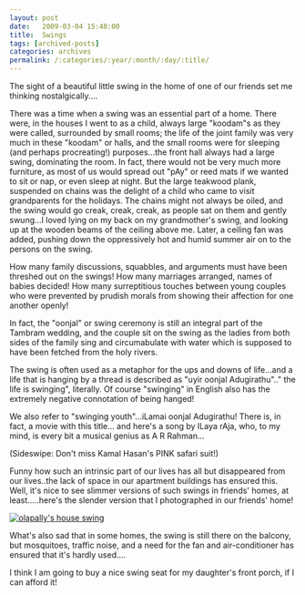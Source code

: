 ```yaml
---
layout: post
date:	2009-03-04 15:48:00
title:  Swings
tags: [archived-posts]
categories: archives
permalink: /:categories/:year/:month/:day/:title/
---
```

The sight of a beautiful little swing in the home of one of our friends set me thinking nostalgically....

There was a time when a swing was an essential part of a home. There were, in the houses I went to as a child, always large "koodam"s as they were called, surrounded by small rooms; the life of the joint family was very much in these "koodam" or halls, and the small rooms were for sleeping (and perhaps procreating!) purposes...the front hall always had a large swing, dominating the room. In fact, there would not be very much more furniture, as most of us would spread out "pAy" or reed mats if we wanted to sit or nap, or even sleep at night. But the large teakwood plank, suspended on chains was the delight of a child who came to visit grandparents for the holidays. The chains might not always be oiled, and the swing would go creak, creak, creak, as people sat on them and gently swung...I loved lying on my back on my grandmother's swing, and looking up at the wooden beams of the ceiling above me. Later, a ceiling fan was added, pushing down the oppressively hot and humid summer air on to the persons on the swing. 

How many family discussions, squabbles, and arguments must have been threshed out on the swings! How many marriages arranged, names of babies decided!  How many surreptitious touches between young couples who were prevented by prudish morals from showing their affection for one another openly! 

In fact, the "oonjal" or swing ceremony is still an integral part of the Tambram wedding, and the couple sit on the swing as the ladies from both sides of the family sing and circumabulate with water which is supposed to have been fetched from the holy rivers. 

The swing is often used as a metaphor for the ups and downs of life...and a life that is hanging by a thread is described as "uyir oonjal Adugirathu".." the life is swinging", literally. Of course "swinging" in English also has the extremely negative connotation of being hanged!

We also refer to "swinging youth"...iLamai oonjal Adugirathu! There is, in fact, a movie with this title... and here's a song by ILaya rAja, who, to my mind, is every bit a musical genius as A R Rahman...


<lj-embed id="39"/>

(Sideswipe: Don't miss Kamal Hasan's PINK safari suit!)


Funny how such an intrinsic part of our lives has all but disappeared from our lives..the lack of space in our apartment buildings has ensured this. Well, it's nice to see slimmer versions of such swings in friends' homes, at least.....here's the slender version that I photographed in our friends' home!

<a href="http://s297.photobucket.com/albums/mm205/depontis/?action=view&amp;current=IMG_7594.jpg" target="_blank"><img src="http://i297.photobucket.com/albums/mm205/depontis/IMG_7594.jpg" border="0" alt="olapally&#39;s house swing"></a>

What's also sad that in some homes, the swing is still there on the balcony, but mosquitoes, traffic noise, and a need for the fan and air-conditioner has ensured that it's hardly used....

I think I am going to buy a nice swing seat for my daughter's front porch, if I can afford it!
